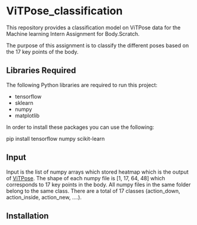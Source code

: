 # ViTPose_classification
This repository provides a classification model on ViTPose data for the Machine learning Intern Assignment for Body.Scratch.

The purpose of this assignment is to classify the different poses based on the 17 key points of the body.

## Libraries Required

The following Python libraries are required to run this project:

- tensorflow
- sklearn
- numpy
- matplotlib

In order to install these packages you can use the following:

pip install tensorflow numpy scikit-learn

## Input
Input is the list of numpy arrays which stored heatmap which is the output of [ViTPose](https://github.com/ViTAE-Transformer/ViTPose). The shape of each numpy file is [1, 17, 64, 48] which corresponds to 17 key points in the body. All numpy files in the same folder belong to the same class. There are a total of 17 classes (action_down, action_inside, action_new, ….). 

## Installation
